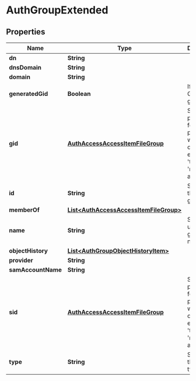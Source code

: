 
# AuthGroupExtended

## Properties
Name | Type | Description | Notes
------------ | ------------- | ------------- | -------------
**dn** | **String** |  |  [optional]
**dnsDomain** | **String** |  |  [optional]
**domain** | **String** |  |  [optional]
**generatedGid** | **Boolean** | If true, the GID was generated. |  [optional]
**gid** | [**AuthAccessAccessItemFileGroup**](AuthAccessAccessItemFileGroup.md) | Specifies properties for a persona, which consists of either a &#39;type&#39; and a &#39;name&#39; or an &#39;ID&#39;. |  [optional]
**id** | **String** | Specifies the user or group ID. | 
**memberOf** | [**List&lt;AuthAccessAccessItemFileGroup&gt;**](AuthAccessAccessItemFileGroup.md) |  |  [optional]
**name** | **String** | Specifies a user or group name. | 
**objectHistory** | [**List&lt;AuthGroupObjectHistoryItem&gt;**](AuthGroupObjectHistoryItem.md) |  |  [optional]
**provider** | **String** |  |  [optional]
**samAccountName** | **String** |  |  [optional]
**sid** | [**AuthAccessAccessItemFileGroup**](AuthAccessAccessItemFileGroup.md) | Specifies properties for a persona, which consists of either a &#39;type&#39; and a &#39;name&#39; or an &#39;ID&#39;. |  [optional]
**type** | **String** | Specifies the object type. | 



